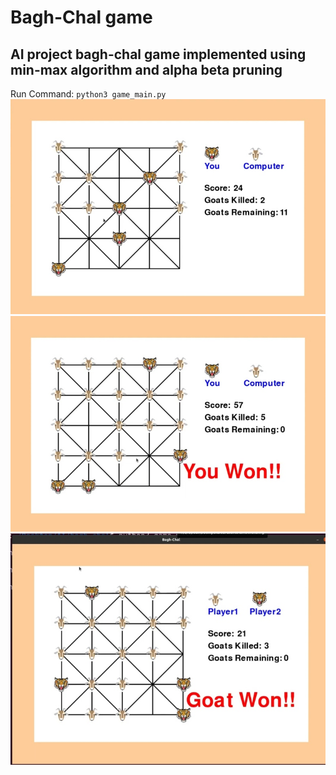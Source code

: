 # Bagh-Chal game
## AI project bagh-chal game implemented using min-max algorithm and alpha beta pruning

Run Command: `python3 game_main.py`
![alt text](./img1.jpg)
![alt text](./img2.jpg)
![alt text](./img3.jpg)
